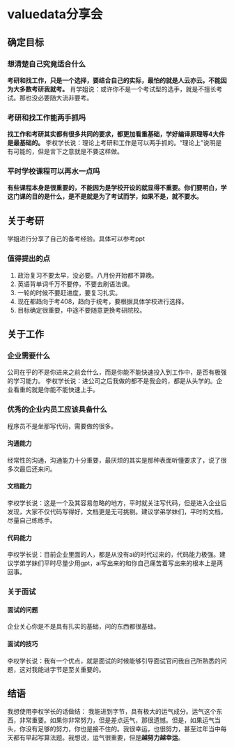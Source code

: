 # valuedata分享会
## 确定目标
### 想清楚自己究竟适合什么
**考研和找工作，只是一个选择，要结合自己的实际，最怕的就是人云亦云。不能因为大多数考研我就考。**
肖学姐说：或许你不是一个考试型的选手，就是不擅长考试。那也没必要随大流非要考。
### 考研和找工作能两手抓吗
**找工作和考研其实都有很多共同的要求，都更加看重基础，学好编译原理等4大件是最基础的。**
李权学长说：理论上考研和工作是可以两手抓的。“理论上”说明是有可能的，但是言下之意就是不要这样做。
### 平时学校课程可以再水一点吗
**有些课程本身是很重要的，不能因为是学校开设的就显得不重要。你们要明白，学这门课的目的是什么，是不是就是为了考试而学，如果不是，就不要水。**
## 关于考研
学姐进行分享了自己的备考经验。具体可以参考ppt
### 值得提出的点
1. 政治复习不要太早，没必要。八月份开始都不算晚。
2. 英语背单词千万不要停，不要去刷语法课。
3. 一轮的时候不要赶进度，要复习扎实。
4. 现在都趋向于考408，趋向于统考，要根据具体学校进行选择。
5. 目标确定很重要，中途不要随意更换考研院校。
## 关于工作
### 企业需要什么
公司在乎的不是你进来之前会什么，而是你能不能快速投入到工作中，是否有极强的学习能力。
李权学长说：进公司之后我做的都不是我会的，都是从头学的。企业看重的就是你能不能快速上手。
### 优秀的企业内员工应该具备什么
程序员不是坐那写代码，需要做的很多。
#### 沟通能力
经常性的沟通，沟通能力十分重要，最厌烦的其实是那种表面听懂要求了，说了很多次最后还来问。
#### 文档能力
李权学长说：这是一个及其容易忽略的地方，平时就关注写代码，但是进入企业后发现，大家不仅代码写得好，文档更是无可挑剔。建议学弟学妹们，平时的文档，尽量自己练练手。
#### 代码能力
李权学长说：目前企业里面的人，都是从没有ai的时代过来的，代码能力极强。建议学弟学妹们平时尽量少用gpt，ai写出来的和你自己痛苦着写出来的根本上是两回事。
### 关于面试
#### 面试的问题
企业关心你是不是具有扎实的基础，问的东西都很基础。
#### 面试的技巧
李权学长说：我有一个优点，就是面试的时候能够引导面试官问我自己所熟悉的问题，这对我能进字节是至关重要的。
## 结语
我想使用李权学长的话做结：
我能进到字节，具有极大的运气成分。运气这个东西，非常重要。如果你非常努力，但是差点运气，那很遗憾。但是，如果运气当头，你没有足够的努力，你也是接不住的。我很幸运，也很努力，甚至过年当中每天都有早起写算法题。我想说，运气很重要，但是**越努力越幸运**。

